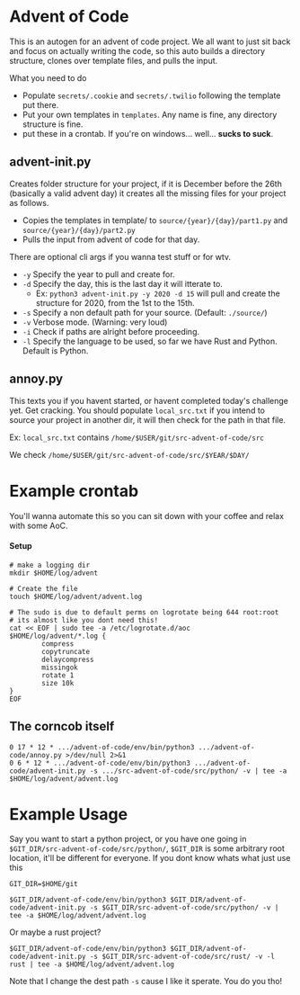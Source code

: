 # Advent of Code

This is an autogen for an advent of code project. We all want to just sit back and focus on actually writing the code, so this auto builds a directory structure, clones over template files, and pulls the input.

What you need to do
- Populate ```secrets/.cookie``` and ```secrets/.twilio``` following the template put there.
- Put your own templates in ```templates```. Any name is fine, any directory structure is fine.
- put these in a crontab. If you're on windows... well... **sucks to suck**.

advent-init.py
-----

Creates folder structure for your project, if it is December before the 26th (basically a valid advent day) it creates all the missing files for your project as follows.

- Copies the templates in template/ to ```source/{year}/{day}/part1.py``` and ```source/{year}/{day}/part2.py```
- Pulls the input from advent of code for that day.

There are optional cli args if you wanna test stuff or for wtv.
- ```-y``` Specify the year to pull and create for.
- ```-d``` Specify the day, this is the last day it will itterate to.
  - Ex: ```python3 advent-init.py -y 2020 -d 15``` will pull and create the structure for 2020, from the 1st to the 15th.
- ```-s``` Specify a non default path for your source. (Default: ```./source/```)
- ```-v``` Verbose mode. (Warning: very loud)
- ```-i``` Check if paths are alright before proceeding.
- ```-l``` Specify the language to be used, so far we have Rust and Python. Default is Python.

annoy.py
-----
This texts you if you havent started, or havent completed today's challenge yet. Get cracking.
You should populate ```local_src.txt``` if you intend to source your project in another dir, it will then check for the path in that file. 

Ex: ```local_src.txt``` contains ```/home/$USER/git/src-advent-of-code/src```

We check ```/home/$USER/git/src-advent-of-code/src/$YEAR/$DAY/```


# Example crontab

You'll wanna automate this so you can sit down with your coffee and relax with some AoC.

#### Setup
```shell
# make a logging dir
mkdir $HOME/log/advent

# Create the file
touch $HOME/log/advent/advent.log

# The sudo is due to default perms on logrotate being 644 root:root
# its almost like you dont need this!
cat << EOF | sudo tee -a /etc/logrotate.d/aoc
$HOME/log/advent/*.log {
        compress
        copytruncate
        delaycompress
        missingok
        rotate 1
        size 10k
}
EOF
```

## The corncob itself
```
0 17 * 12 * .../advent-of-code/env/bin/python3 .../advent-of-code/annoy.py >/dev/null 2>&1
0 6 * 12 * .../advent-of-code/env/bin/python3 .../advent-of-code/advent-init.py -s .../src-advent-of-code/src/python/ -v | tee -a $HOME/log/advent/advent.log
```

# Example Usage

Say you want to start a python project, or you have one going in ```$GIT_DIR/src-advent-of-code/src/python/```, ```$GIT_DIR``` is some arbitrary root location, it'll be different for everyone. If you dont know whats what just use this 
```shell
GIT_DIR=$HOME/git
```
```shell
$GIT_DIR/advent-of-code/env/bin/python3 $GIT_DIR/advent-of-code/advent-init.py -s $GIT_DIR/src-advent-of-code/src/python/ -v | tee -a $HOME/log/advent/advent.log
```

Or maybe a rust project?
```shell
$GIT_DIR/advent-of-code/env/bin/python3 $GIT_DIR/advent-of-code/advent-init.py -s $GIT_DIR/src-advent-of-code/src/rust/ -v -l rust | tee -a $HOME/log/advent/advent.log
```

Note that I change the dest path ```-s``` cause I like it sperate. You do you tho!
